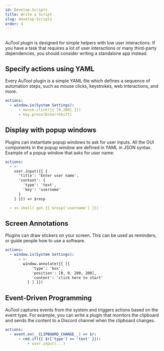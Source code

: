 ```yaml
---
id: Develop-Scripts
title: Write a Script
slug: develop-Scripts
order: 4
---
```


##

AuTool plugin is designed for simple helpers with low user interactions. If you have a task that requires a lot of user interactions or many third-party dependencies, you should consider writing a standalone app instead.

## Specify actions using YAML

Every AuTool plugin is a simple YAML file which defines a sequence of automation steps, such as mouse clicks, keystrokes, web interactions, and more.

```yaml
actions:
  - window.in(System Settings):
      - mouse.click({{ [0,200] }})
      - key.press(Enter+Shift)
```

## Display with popup windows

Plugins can instantiate popup windows to ask for user inputs. All the GUI components in the popup window are defined in YAML in JSON syntax. Example of a popup window that asks for user name:

```yaml
actions:
  - >-
    user.input({{ {
      'title': 'Enter user name',
      'content': {
        'type': 'text',
        'key': 'username'
      }
    } }}) => $resp

  - os.shell( got {{ $resp['username'] }})
```

## Screen Annotations

Plugins can draw stickers on your screen. This can be used as reminders, or guide people how to use a software.

```yaml
actions:
  - window.is(System Settings):
      - >-
        window.annotate({{ [{
            'type': 'box',
            'position': [0, 0, 200, 200],
            'content': 'click here to start'
          } ] }})
```

## Event-Driven Programming

AuTool captures events from the system and triggers actions based on the event type. For example, you can write a plugin that monitors the clipboard and sends the content to a Discord channel when the clipboard changes.

```yaml
actions:
  - event.on(__CLIPBOARD_CHANGE__) => $r:
      - cmd.if({{ $r['type'] == 'text' }}):
          - user.input(...)
```

